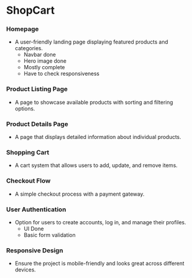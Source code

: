 # **ShopCart**   

### **Homepage**  
- A user-friendly landing page displaying featured products and categories. 
    - Navbar done
    - Hero image done
    - Mostly complete
    - Have to check responsiveness

### **Product Listing Page**  
- A page to showcase available products with sorting and filtering options.  

### **Product Details Page**  
- A page that displays detailed information about individual products.  

### **Shopping Cart**  
- A cart system that allows users to add, update, and remove items.  

### **Checkout Flow**  
- A simple checkout process with a payment gateway.  

### **User Authentication**  
- Option for users to create accounts, log in, and manage their profiles.  
    - UI Done
    - Basic form validation

### **Responsive Design**  
- Ensure the project is mobile-friendly and looks great across different devices.  

